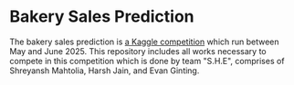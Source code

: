 # Bakery Sales Prediction

The bakery sales prediction is [a Kaggle competition](https://www.kaggle.com/competitions/bakery-sales-prediction-summer-2025/overview) which run between May and June 2025. This repository includes all works necessary to compete in this competition which is done by team "S.H.E", comprises of Shreyansh Mahtolia, Harsh Jain, and Evan Ginting.